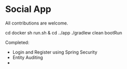 # Social App

All contributions are welcome.

cd docker
sh run.sh &
cd ../app
./gradlew clean bootRun

Completed:

* Login and Register using Spring Security
* Entity Auditing
* 

